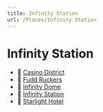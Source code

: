 ```yaml
---
title: Infinity Station
url: /Places/Infinity Station
---
```


# Infinity Station

- 📄 [Casino District](./Casino%20District)
- 📄 [Fudd Ruckers](./Fudd%20Ruckers)
- 📄 [Infinity Dome](./Infinity%20Dome)
- 📄 [Infinity Station](./Infinity%20Station)
- 📄 [Starlight Hotel](./Starlight%20Hotel)
